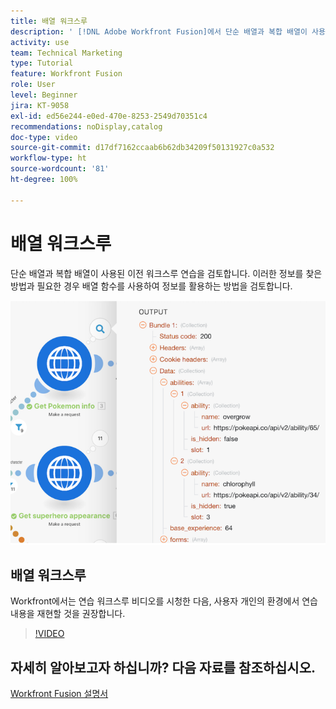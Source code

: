 ```yaml
---
title: 배열 워크스루
description: ' [!DNL Adobe Workfront Fusion]에서 단순 배열과 복합 배열이 사용된 이전 워크스루 연습을 검토합니다.'
activity: use
team: Technical Marketing
type: Tutorial
feature: Workfront Fusion
role: User
level: Beginner
jira: KT-9058
exl-id: ed56e244-e0ed-470e-8253-2549d70351c4
recommendations: noDisplay,catalog
doc-type: video
source-git-commit: d17df7162ccaab6b62db34209f50131927c0a532
workflow-type: ht
source-wordcount: '81'
ht-degree: 100%

---
```


# 배열 워크스루

단순 배열과 복합 배열이 사용된 이전 워크스루 연습을 검토합니다. 이러한 정보를 찾은 방법과 필요한 경우 배열 함수를 사용하여 정보를 활용하는 방법을 검토합니다.

![Fusion 시나리오의 이미지](assets/final-functional-bits-and-bobs-1.png)

## 배열 워크스루

Workfront에서는 연습 워크스루 비디오를 시청한 다음, 사용자 개인의 환경에서 연습 내용을 재현할 것을 권장합니다.

>[!VIDEO](https://video.tv.adobe.com/v/3417990/?quality=12&learn=on&enablevpops&captions=kor)


## 자세히 알아보고자 하십니까? 다음 자료를 참조하십시오.

[Workfront Fusion 설명서](https://experienceleague.adobe.com/docs/workfront/using/adobe-workfront-fusion/workfront-fusion-2.html?lang=ko-KR)
